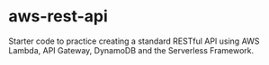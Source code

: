 # aws-rest-api
Starter code to practice creating a standard RESTful API using AWS Lambda, API Gateway, DynamoDB and the Serverless Framework.